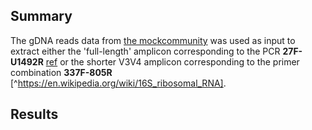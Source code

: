 ## Summary

The gDNA reads data from [the mockcommunity](https://github.com/LomanLab/mockcommunity/edit/master/README.md) was used as input to extract either the 'full-length' amplicon corresponding to the PCR **27F-U1492R** [ref](https://en.wikipedia.org/wiki/16S_ribosomal_RNA) or the shorter V3V4 amplicon corresponding to the primer combination **337F-805R** [^https://en.wikipedia.org/wiki/16S_ribosomal_RNA].

## Results

